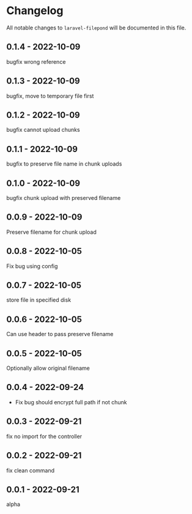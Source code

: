 # Changelog

All notable changes to `laravel-filepond` will be documented in this file.

## 0.1.4 - 2022-10-09

bugfix wrong reference

## 0.1.3 - 2022-10-09

bugfix, move to temporary file first

## 0.1.2 - 2022-10-09

bugfix cannot upload chunks

## 0.1.1 - 2022-10-09

bugfix to preserve file name in chunk uploads

## 0.1.0 - 2022-10-09

bugfix chunk upload with preserved filename

## 0.0.9 - 2022-10-09

Preserve filename for chunk upload

## 0.0.8 - 2022-10-05

Fix bug using config

## 0.0.7 - 2022-10-05

store file in specified disk

## 0.0.6 - 2022-10-05

Can use header to pass preserve filename

## 0.0.5 - 2022-10-05

Optionally allow original filename

## 0.0.4 - 2022-09-24

- Fix bug should encrypt full path if not chunk

## 0.0.3 - 2022-09-21

fix no import for the controller

## 0.0.2 - 2022-09-21

fix clean command

## 0.0.1 - 2022-09-21

alpha
